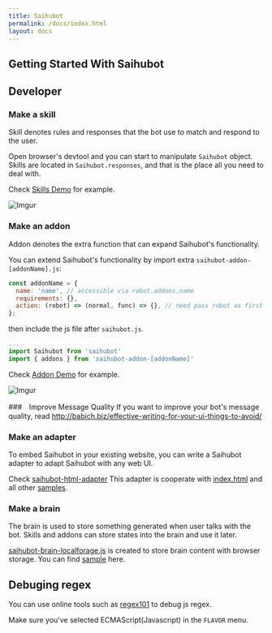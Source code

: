 ```yaml
---
title: Saihubot
permalink: /docs/index.html
layout: docs
---
```


## Getting Started With Saihubot

## Developer

### Make a skill

Skill denotes rules and responses that the bot use to match and respond to the user.

Open browser's devtool and you can start to manipulate `Saihubot` object.
Skills are located in `Saihubot.responses`, and that is the place all you need to deal with.

Check [Skills Demo](https://gasolin.github.io/saihubot/samples/skill) for example.

![Imgur](http://i.imgur.com/mbhTwf6l.png)

### Make an addon

Addon denotes the extra function that can expand Saihubot's functionality.

You can extend Saihubot's functionality by import extra `saihubot-addon-[addonName].js`:

```js
const addonName = {
  name: 'name', // accessible via robot.addons.name
  requirements: {},
  action: (robot) => (normal, func) => {}, // need pass robot as first param.
};
```

then include the js file after `saihubot.js`.

```js
...
import Saihubot from 'saihubot'
import { addons } from 'saihubot-addon-[addonName]'
```

Check [Addon Demo](https://gasolin.github.io/saihubot/samples/addon) for example.

![Imgur](http://i.imgur.com/qYCES6Ml.png)

###　Improve Message Quality
If you want to improve your bot's message quality, read http://babich.biz/effective-writing-for-your-ui-things-to-avoid/

### Make an adapter

To embed Saihubot in your existing website, you can write a Saihubot adapter to adapt Saihubot with any web UI.

Check [saihubot-html-adapter](https://github.com/gasolin/saihubot/tree/gh-pages/adapters/saihubot-html-adapter.js)
This adapter is cooperate with [index.html](https://github.com/gasolin/saihubot/tree/gh-pages/index.html) and all other [samples](https://github.com/gasolin/saihubot/tree/gh-pages/samples).

### Make a brain

The brain is used to store something generated when user talks with the bot. Skills and addons can store states into the brain and use it later.

[saihubot-brain-localforage.js](https://github.com/gasolin/saihubot/tree/gh-pages/addons/saihubot-brain-localforage.js) is created to store brain content with browser storage.
You can find [sample](http://gasolin.idv.tw/saihubot/samples/brain.html) here.

## Debuging regex

You can use online tools such as [regex101](https://regex101.com/) to debug js regex.

Make sure you've selected ECMAScript(Javascript) in the `FLAVOR` menu.

